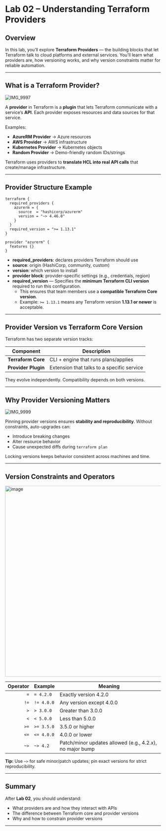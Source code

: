 # Lab 02 – Understanding Terraform Providers

## Overview

In this lab, you’ll explore **Terraform Providers** — the building blocks that let Terraform talk to cloud platforms and external services. You’ll learn what providers are, how versioning works, and why version constraints matter for reliable automation.

---

## What is a Terraform Provider?

![IMG_9997](https://github.com/user-attachments/assets/4402866b-4368-43a5-a550-77f0c10e6b0d)

A **provider** in Terraform is a **plugin** that lets Terraform communicate with a service’s **API**. Each provider exposes resources and data sources for that service.

Examples:
- **AzureRM Provider** → Azure resources
- **AWS Provider** → AWS infrastructure
- **Kubernetes Provider** → Kubernetes objects
- **Random Provider** → Demo-friendly random IDs/strings

Terraform uses providers to **translate HCL into real API calls** that create/manage infrastructure.

---

## Provider Structure Example

```hcl
terraform {
  required_providers {
    azurerm = {
      source  = "hashicorp/azurerm"
      version = "~> 4.46.0"
    }
  }
  required_version = ">= 1.13.1"
}

provider "azurerm" {
  features {}
}
```

- **required_providers**: declares providers Terraform should use  
- **source**: origin (HashiCorp, community, custom)  
- **version**: which version to install  
- **provider block**: provider-specific settings (e.g., credentials, region)
- **required_version** — Specifies the **minimum Terraform CLI version** required to run this configuration.  
  - This ensures that team members use a **compatible Terraform Core version**.  
  - Example: `>= 1.13.1` means any Terraform version **1.13.1 or newer** is acceptable.

---

## Provider Version vs Terraform Core Version

Terraform has two separate version tracks:

| Component            | Description                                  |
|---------------------|----------------------------------------------|
| **Terraform Core**  | CLI + engine that runs plans/applies         |
| **Provider Plugin** | Extension that talks to a specific service   |

They evolve independently. Compatibility depends on both versions.

---

## Why Provider Versioning Matters

![IMG_9999](https://github.com/user-attachments/assets/f010206c-78a2-40e8-8caa-e193bb153f8d)


Pinning provider versions ensures **stability and reproducibility**. Without constraints, auto-upgrades can:
- Introduce breaking changes  
- Alter resource behavior  
- Cause unexpected diffs during `terraform plan`

Locking versions keeps behavior consistent across machines and time.

---

## Version Constraints and Operators

<img width="964" height="618" alt="image" src="https://github.com/user-attachments/assets/fdecd926-7fbe-4911-9462-98965e043aea" />


| Operator | Example       | Meaning                                         |
|---------:|---------------|-------------------------------------------------|
| `=`      | `= 4.2.0`     | Exactly version 4.2.0                           |
| `!=`     | `!= 4.0.0`    | Any version except 4.0.0                        |
| `>`      | `> 3.0.0`     | Greater than 3.0.0                              |
| `<`      | `< 5.0.0`     | Less than 5.0.0                                 |
| `>=`     | `>= 3.5.0`    | 3.5.0 or higher                                 |
| `<=`     | `<= 4.0.0`    | 4.0.0 or lower                                  |
| `~>`     | `~> 4.2`      | Patch/minor updates allowed (e.g., 4.2.x), no major bump |

**Tip:** Use `~>` for safe minor/patch updates; pin exact versions for strict reproducibility.

---

## Summary

After **Lab 02**, you should understand:
- What providers are and how they interact with APIs  
- The difference between Terraform core and provider versions  
- Why and how to constrain provider versions

---
